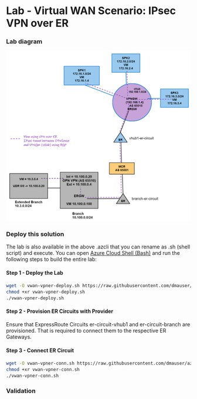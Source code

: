 # Lab - Virtual WAN Scenario: IPsec VPN over ER

### Lab diagram

![network diagram](./media/vpnoverer-vwan.png)

### Deploy this solution

The lab is also available in the above .azcli that you can rename as .sh (shell script) and execute. You can open [Azure Cloud Shell (Bash)](https://shell.azure.com) and run the following steps to build the entire lab:


#### Step 1 - Deploy the Lab

```bash
wget -O vwan-vpner-deploy.sh https://raw.githubusercontent.com/dmauser/azure-virtualwan/main/vpn-over-er/vpner-deploy.azcli
chmod +xr vwan-vpner-deploy.sh
./vwan-vpner-deploy.sh
```

#### Step 2 - Provision ER Circuits with Provider

Ensure that ExpressRoute Circuits er-circuit-vhub1 and er-circuit-branch are provisioned. That is required to connect them to the respective ER Gateways.

#### Step 3 - Connect ER Circuit

```bash
wget -O vwan-vpner-conn.sh https://raw.githubusercontent.com/dmauser/azure-virtualwan/main/vpn-over-er/vpner-deploy.azcli
chmod +xr vwan-vpner-conn.sh
./vwan-vpner-conn.sh
```

### Validation


